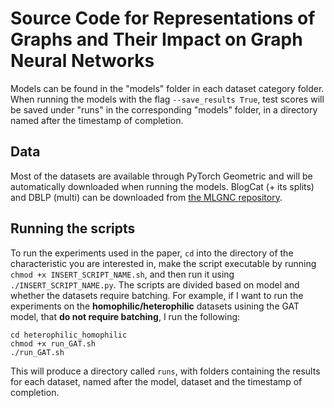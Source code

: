 # Source Code for Representations of Graphs and Their Impact on Graph Neural Networks

Models can be found in the "models" folder in each dataset category folder. When running the models with the flag `--save_results True`, test scores will be saved under "runs" in the corresponding "models" folder, in a directory named after the timestamp of completion.

## Data
Most of the datasets are available through PyTorch Geometric and will be automatically downloaded when running the models. BlogCat (+ its splits) and DBLP (multi) can be downloaded from [the MLGNC repository](https://github.com/Tianqi-py/MLGNC/tree/main/data).

## Running the scripts
To run the experiments used in the paper, `cd` into the directory of the characteristic you are interested in, make the script executable by running `chmod +x INSERT_SCRIPT_NAME.sh`, and then run it using `./INSERT_SCRIPT_NAME.py`. The scripts are divided based on model and whether the datasets require batching. For example, if I want to run the experiments on the **homophilic/heterophilic** datasets usining the GAT model, that **do not require batching**, I run the following:
```
cd heterophilic_homophilic
chmod +x run_GAT.sh
./run_GAT.sh
```

This will produce a directory called `runs`, with folders containing the results for each dataset, named after the model, dataset and the timestamp of completion. 
